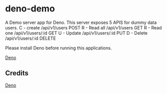 # deno-demo

A Demo server app for Deno.
This server exposes 5 APIS for dummy data users.
C - create /api/v1/users POST
R - Read all /api/v1/users GET
R - Read one /api/v1/users/:id GET
U - Update /api/v1/users/:id PUT
D - Delete /api/v1/users/:id DELETE

Please install Deno before running this applications.

[Deno](https://deno.land/#installation)

## Credits

[Deno](https://deno.land/)
